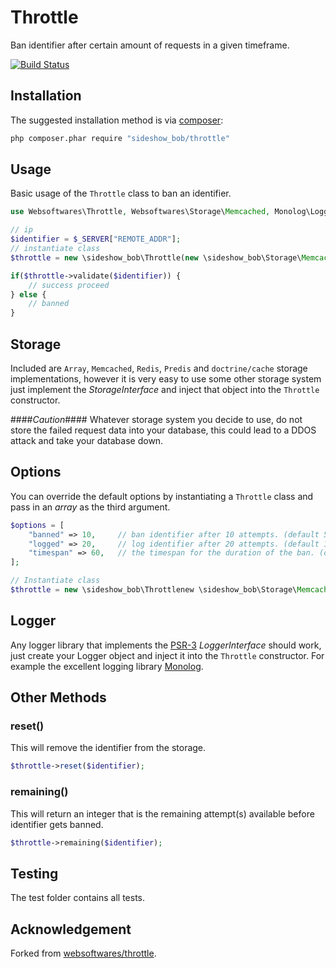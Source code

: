 # Throttle
Ban identifier after certain amount of requests in a given timeframe.

[![Build Status](https://travis-ci.org/sideshowcecil/throttle.png)](https://travis-ci.org/sideshowcecil/throttle)

## Installation

The suggested installation method is via [composer](https://getcomposer.org/):

```sh
php composer.phar require "sideshow_bob/throttle"
```


## Usage
Basic usage of the `Throttle` class to ban an identifier.

```php
use Websoftwares\Throttle, Websoftwares\Storage\Memcached, Monolog\Logger;

// ip
$identifier = $_SERVER["REMOTE_ADDR"];
// instantiate class
$throttle = new \sideshow_bob\Throttle(new \sideshow_bob\Storage\Memcached());

if($throttle->validate($identifier)) {
	// success proceed
} else {
	// banned
}

```

## Storage
Included are `Array`, `Memcached`, `Redis`, `Predis` and `doctrine/cache` storage implementations, however it is very easy to use some other storage system just implement the _StorageInterface_ and inject that object into the `Throttle` constructor.

####_Caution_####
Whatever storage system you decide to use, do not store the failed request data into your database, this could lead to a DDOS attack and take your database down.

## Options
You can override the default options by instantiating a `Throttle` class and pass in an _array_ as the third argument.

```php
$options = [
	"banned" => 10,     // ban identifier after 10 attempts. (default 5)
	"logged" => 20,     // log identifier after 20 attempts. (default 10)
	"timespan" => 60,   // the timespan for the duration of the ban. (default 86400)
];

// Instantiate class
$throttle = new \sideshow_bob\Throttlenew \sideshow_bob\Storage\Memcached(), $options);

```

## Logger
Any logger library that implements the [PSR-3](https://github.com/php-fig/log) _LoggerInterface_ should work, just create your Logger object and inject it into the `Throttle` constructor.
For example the excellent logging library [Monolog](https://github.com/seldaek/monolog).

## Other Methods

### reset()
This will remove the identifier from the storage.
```php
$throttle->reset($identifier);
```

### remaining()
This will return an integer that is the remaining attempt(s) available before identifier gets banned.
```php
$throttle->remaining($identifier);
```

## Testing
The test folder contains all tests.

## Acknowledgement
Forked from [websoftwares/throttle](https://github.com/websoftwares/Throttle).
